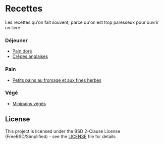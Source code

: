 # Recettes

Les recettes qu'on fait souvent, parce qu'on est trop paresseux pour ouvrir un livre

### Déjeuner

* [Pain doré](dejeuner/paindore.md)
* [Crêpes anglaises](dejeuner/crepesanglaises.md)

### Pain

* [Petits pains au fromage et aux fines herbes](pain/painfromagefinesherbes.md)

### Végé

* [Minipains végés](vegetarien/minipains.md)

## License

This project is licensed under the BSD 2-Clause License (FreeBSD/Simplified) - see the [LICENSE](LICENSE) file for details
